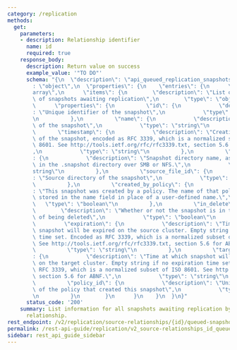 ```yaml
---
category: /replication
methods:
  get:
    parameters:
    - description: Relationship identifier
      name: id
      required: true
    response_body:
      description: Return value on success
      example_value: '"TO DO"'
      schema: "{\n  \"description\": \"api_queued_replication_snapshots\",\n  \"type\"\
        : \"object\",\n  \"properties\": {\n    \"entries\": {\n      \"type\": \"\
        array\",\n      \"items\": {\n        \"description\": \"List of information\
        \ of snapshots awaiting replication\",\n        \"type\": \"object\",\n  \
        \      \"properties\": {\n          \"id\": {\n            \"description\"\
        : \"Unique identifier of the snapshot\",\n            \"type\": \"number\"\
        \n          },\n          \"name\": {\n            \"description\": \"Name\
        \ of the snapshot\",\n            \"type\": \"string\"\n          },\n   \
        \       \"timestamp\": {\n            \"description\": \"Creation timestamp\
        \ of the snapshot, encoded as RFC 3339, which is a normalized subset of ISO\
        \ 8601. See http://tools.ietf.org/rfc/rfc3339.txt, section 5.6 for ABNF.\"\
        ,\n            \"type\": \"string\"\n          },\n          \"directory_name\"\
        : {\n            \"description\": \"Snapshot directory name, as would be seen\
        \ in the .snapshot directory over SMB or NFS.\",\n            \"type\": \"\
        string\"\n          },\n          \"source_file_id\": {\n            \"description\"\
        : \"Source directory of the snapshot\",\n            \"type\": \"string\"\n\
        \          },\n          \"created_by_policy\": {\n            \"description\"\
        : \"This snapshot was created by a policy. The name of that policy will be\
        \ stored in the name field in place of a user-defined name.\",\n         \
        \   \"type\": \"boolean\"\n          },\n          \"in_delete\": {\n    \
        \        \"description\": \"Whether or not the snapshot is in the process\
        \ of being deleted\",\n            \"type\": \"boolean\"\n          },\n \
        \         \"expiration\": {\n            \"description\": \"Time at which\
        \ snapshot will be expired on the source cluster. Empty string if no expiration\
        \ time set. Encoded as RFC 3339, which is a normalized subset of ISO 8601.\
        \ See http://tools.ietf.org/rfc/rfc3339.txt, section 5.6 for ABNF.\",\n  \
        \          \"type\": \"string\"\n          },\n          \"target_expiration\"\
        : {\n            \"description\": \"Time at which snapshot will be expired\
        \ on the target cluster. Empty string if no expiration time set. Encoded as\
        \ RFC 3339, which is a normalized subset of ISO 8601. See http://tools.ietf.org/rfc/rfc3339.txt,\
        \ section 5.6 for ABNF.\",\n            \"type\": \"string\"\n          },\n\
        \          \"policy_id\": {\n            \"description\": \"Unique identifier\
        \ of the policy that created this snapshot\",\n            \"type\": \"number\"\
        \n          }\n        }\n      }\n    }\n  }\n}"
      status_code: '200'
    summary: List information for all snapshots awaiting replication by the specified
      relationship.
rest_endpoint: /v2/replication/source-relationships/{id}/queued-snapshots/
permalink: /rest-api-guide/replication/v2_source-relationships_id_queued-snapshots.html
sidebar: rest_api_guide_sidebar
---
```

